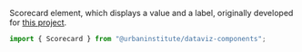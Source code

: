 Scorecard element, which displays a value and a label, originally developed for [this project](https://www.urban.org/policy-centers/center-labor-human-services-and-population/projects/apprenticeship-support).

```js
import { Scorecard } from "@urbaninstitute/dataviz-components";
```
